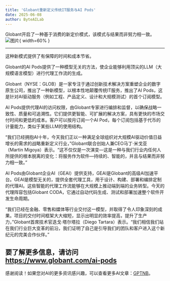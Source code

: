 ```yaml
---
title: 'Globant重新定义传统IT服务与AI Pods'
date: 2025-06-08
author: ByteAILab
---
```


Globant开启了一种基于消费的新定价模式，该模式与结果而非努力相一致。![图片](https://ai-techpark.com/wp-content/uploads/Globant-Rei.jpg){ width=60% }

---
这种新模式提供了有保障的时间和成本节省。

Globant的AI Pods提供了一种模型无关的方法，使企业能够利用顶尖的LLM（大规模语言模型）进行代理工作流的生成。

Globant（NYSE：GLOB）是一家专注于通过创新技术解决方案重塑企业的数字原生公司，推出了一种新模型，以根本性地颠覆传统IT服务，推出了AI Pods，这是针对AI驱动服务（例如工程、产品定义、设计和大规模测试）的首个订阅模型。

AI Pods提供代理AI的访问权限，由Globant专家进行编排和监督，以确保战略一致性、质量和可追溯性。它们提供更智能、可扩展的解决方案，具有更快的市场交付时间和更低的成本。客户可以按月订阅一个AI Pod，每个订阅包括基于代币的计量能力，类似于某些LLM的使用结构。

“我们已经拥抱AI十年，今天我们正以一种满足全球组织对大规模AI驱动价值日益增长的需求的战略重新定义行业，”Globant联合创始人兼CEO马丁·米戈亚（Martin Migoya）表示。“这不仅仅是一次演变—这是一种与我们行业内任何人所提供的根本脱离的变化：将服务作为软件—持续的、智能的，并且与结果而非努力相一致。”

AI Pods由Globant企业AI（GEAI）提供支持，GEAI是Globant的高级AI加速平台。GEAI是模型无关的，提供全套代理工具，用于设计、构建、部署和编排定制的代理AI。这些智能的代理工作流能够在大规模上推动端到端的业务转型。今天的代理阵容包括Globant CODA，它通过自动代码生成、测试和部署加速整个软件开发生命周期。

“我们已经在金融、零售和媒体等行业交付这一模型，并取得了令人印象深刻的成果。项目的交付时间框架大大缩短，显示出明显的效率提高，提升了生产力，”Globant首席技术官迭戈·塔尔塔拉（Diego Tartara）表示。“我们相信我们站在我们行业巨大变革的前沿，我们证明了自己是引导我们的团队和客户进入这个新纪元的完美合作伙伴。”

要了解更多信息，请访问 https://www.globant.com/ai-pods
---
感谢阅读！如果您对AI的更多资讯感兴趣，可以查看更多AI文章：[GPTNB](https://gptnb.com)。